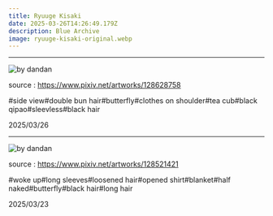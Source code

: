```yaml
---
title: Ryuuge Kisaki
date: 2025-03-26T14:26:49.179Z
description: Blue Archive
image: ryuuge-kisaki-original.webp
---
```

- - -

![by dandan](./post/ryuuge-kisaki/128628758_p1.png)

source : <https://www.pixiv.net/artworks/128628758>

\#side view#double bun hair#butterfly#clothes on shoulder#tea cub#black qipao#sleevless#black hair

2025/03/26

- - -

![by dandan](./post/ryuuge-kisaki/128521421_p1.png)

source : <https://www.pixiv.net/artworks/128521421>

\#woke up#long sleeves#loosened hair#opened shirt#blanket#half naked#butterfly#black hair#long hair

2025/03/23